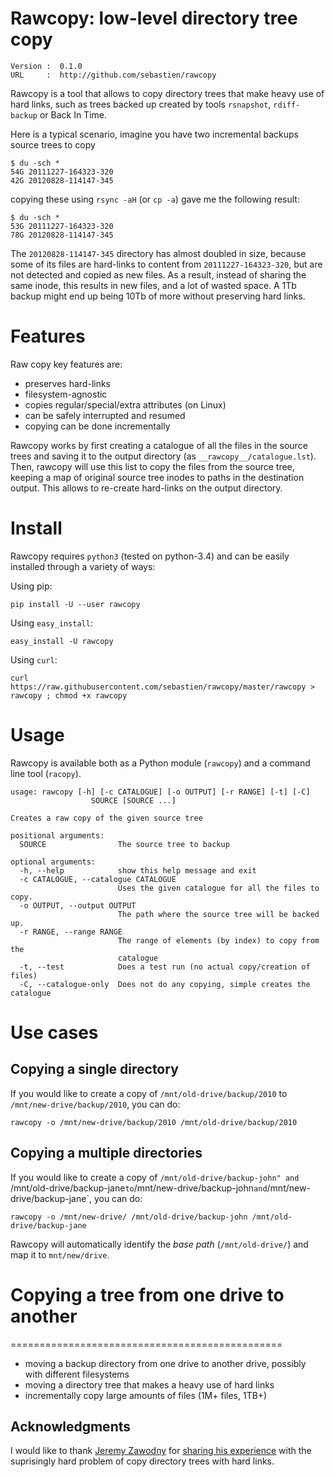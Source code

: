 # Rawcopy: low-level directory tree copy

```
Version :  0.1.0
URL     :  http://github.com/sebastien/rawcopy
```

Rawcopy is a tool that allows to copy directory trees that make heavy use of hard links,
such as trees backed up created by tools `rsnapshot`, `rdiff-backup` or Back In Time.

Here is a typical scenario, imagine you have two incremental backups source trees
to copy

```
$ du -sch *
54G	20111227-164323-320
42G	20120828-114147-345
```

copying these using `rsync -aH` (or `cp -a`) gave me the following result:

```
$ du -sch *
53G	20111227-164323-320
78G	20120828-114147-345
```

The `20120828-114147-345` directory has almost doubled in size, because some
of its files are hard-links to content from `20111227-164323-320`, but are
not detected and copied as new files. As a result, instead of sharing the same
inode, this results in new files, and a lot of wasted space. A 1Tb backup might
end up being 10Tb of more without preserving hard links.

# Features

Raw copy key features are:

- preserves hard-links
- filesystem-agnostic
- copies regular/special/extra attributes (on Linux)
- can be safely interrupted and resumed
- copying can be done incrementally

Rawcopy works by first creating a catalogue of all the files in the source trees
and saving it to the output directory (as `__rawcopy__/catalogue.lst`). Then,
rawcopy will use this list to copy the files from the source tree, keeping a
map of original source tree inodes to paths in the destination output. This allows
to re-create hard-links on the output directory.

# Install

Rawcopy requires `python3` (tested on python-3.4) and can be easily installed
through a variety of ways:

Using pip: 

`pip install -U --user rawcopy`

Using `easy_install`:

`easy_install -U rawcopy`

Using `curl`: 

`curl https://raw.githubusercontent.com/sebastien/rawcopy/master/rawcopy > rawcopy ; chmod +x rawcopy`

# Usage

Rawcopy is available both as a Python module (`rawcopy`) and a command
line tool (`racopy`).

```
usage: rawcopy [-h] [-c CATALOGUE] [-o OUTPUT] [-r RANGE] [-t] [-C]
                  SOURCE [SOURCE ...]

Creates a raw copy of the given source tree

positional arguments:
  SOURCE                The source tree to backup

optional arguments:
  -h, --help            show this help message and exit
  -c CATALOGUE, --catalogue CATALOGUE
                        Uses the given catalogue for all the files to copy.
  -o OUTPUT, --output OUTPUT
                        The path where the source tree will be backed up.
  -r RANGE, --range RANGE
                        The range of elements (by index) to copy from the
                        catalogue
  -t, --test            Does a test run (no actual copy/creation of files)
  -C, --catalogue-only  Does not do any copying, simple creates the catalogue
```

# Use cases

## Copying a single directory

If you would like to create a copy of `/mnt/old-drive/backup/2010` to
`/mnt/new-drive/backup/2010`, you can do:

```
rawcopy -o /mnt/new-drive/backup/2010 /mnt/old-drive/backup/2010
```

## Copying a multiple directories

If you would like to create a copy of `/mnt/old-drive/backup-john"
and `/mnt/old-drive/backup-jane` to `/mnt/new-drive/backup-john`
and `/mnt/new-drive/backup-jane`, you can do:

```
rawcopy -o /mnt/new-drive/ /mnt/old-drive/backup-john /mnt/old-drive/backup-jane
```

Rawcopy will automatically identify the *base path* (`/mnt/old-drive/`) and
map it to `mnt/new/drive`.



# Copying a  tree from one drive to another
===============================================

- moving a backup directory from one drive to another drive, possibly
  with different filesystems
- moving a directory tree that makes a heavy use of hard links
- incrementally copy large amounts of files (1M+ files, 1TB+)

Acknowledgments
---------------

I would like to thank [Jeremy Zawodny](http://jeremy.zawodny.com/) for
[sharing his experience](http://jeremy.zawodny.com/blog/archives/010037.html)
with the suprisingly hard problem of copy directory trees with hard links.